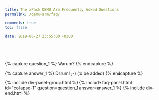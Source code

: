 ```yaml
---
title: The xPack QEMU Arm Frequently Asked Questions
permalink: /qemu-arm/faq/

comments: true
toc: false

date: 2019-06-27 23:55:00 +0300

---
```


<br/>

{% capture question_1 %}
Warum?
{% endcapture %}

{% capture answer_1 %}
Darum! ;-) (to be added)
{% endcapture %}

{% include div-panel-group.html %}
{% include faq-panel.html id="collapse-1" question=question_1 answer=answer_1 %}
{% include div-end.html %}
